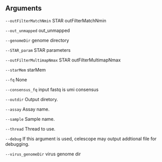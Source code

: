 

## Arguments
`--outFilterMatchNmin` STAR outFilterMatchNmin

`--out_unmapped` out_unmapped

`--genomeDir` genome directory

`--STAR_param` STAR parameters

`--outFilterMultimapNmax` STAR outFilterMultimapNmax

`--starMem` starMem

`--fq` None

`--consensus_fq` input fastq is umi consensus

`--outdir` Output diretory.

`--assay` Assay name.

`--sample` Sample name.

`--thread` Thread to use.

`--debug` If this argument is used, celescope may output addtional file for debugging.

`--virus_genomeDir` virus genome dir

